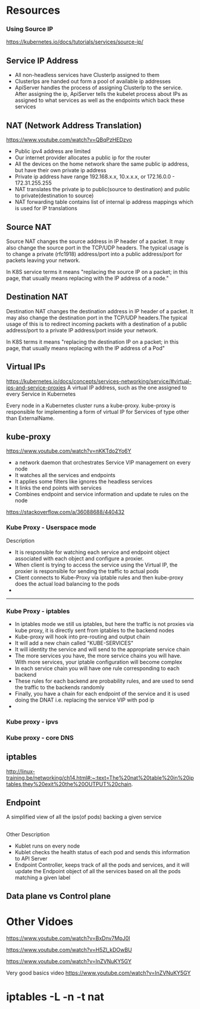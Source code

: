 # Resources
### Using Source IP
https://kubernetes.io/docs/tutorials/services/source-ip/


## Service IP Address
* All non-headless services have ClusterIp assigned to them
* ClusterIps are handed out form a pool of available ip addresses
* ApiServer handles the process of assigning ClusterIp to the service. After assigning the ip, ApiServer tells
the kubelet process about IPs as assigned to what services as well as the endpoints which back these services

## NAT (Network Address Translation)
https://www.youtube.com/watch?v=QBqPzHEDzvo
- Public ipv4 address are limited
- Our internet provider allocates a public ip for the router
- All the devices on the home network share the same public ip address, but have their own private
  ip address
- Private ip address have range 192.168.x.x, 10.x.x.x, or 172.16.0.0 - 172.31.255.255
- NAT translates the private ip to public(source to destination) and public to private(destination to source)
- NAT forwarding table contains list of internal ip address mappings which is used for IP translations

## Source NAT
Source NAT changes the source address in IP header of a packet. It may also change the source port in 
the TCP/UDP headers. The typical usage is to change a private (rfc1918) address/port into a public
address/port for packets leaving your network.

In K8S service terms it means "replacing the source IP on a packet; in this page, that usually means 
replacing with the IP address of a node."

## Destination NAT
Destination NAT changes the destination address in IP header of a packet. It may also change the 
destination port in the TCP/UDP headers.The typical usage of this is to redirect incoming packets 
with a destination of a public address/port to a private IP address/port inside your network.

In K8S terms it means "replacing the destination IP on a packet; in this page, that usually means 
replacing with the IP address of a Pod"

## Virtual IPs
https://kubernetes.io/docs/concepts/services-networking/service/#virtual-ips-and-service-proxies
A virtual IP address, such as the one assigned to every Service in Kubernetes

Every node in a Kubernetes cluster runs a kube-proxy. kube-proxy is responsible for implementing a form of 
virtual IP for Services of type other than ExternalName.

## kube-proxy
https://www.youtube.com/watch?v=nKKTdo2Yo6Y
* a network daemon that orchestrates Service VIP management on every node
* It watches all the services and endpoints
* It applies some filters like ignores the headless services
* It links the end points with services
* Combines endpoint and service information and update te rules on the node 



https://stackoverflow.com/a/36088688/440432

### Kube Proxy - Userspace mode 
Description
* It is responsible for watching each service and endpoint object associated with each object 
  and configure a proxier. 
* When client is trying to access the service using the Virtual IP, the proxier is responsible 
  for sending the traffic to actual pods
* Client connects to Kube-Proxy via iptable rules and then kube-proxy does the actual load balancing 
  to the pods
* 
 ---

### Kube Proxy - iptables
* In iptables mode we still us iptables, but here the traffic is not proxies via kube proxy, it is directly
sent from iptables to the backend nodes
* Kube-proxy will hook into pre-routing and output chain
* It will add a new chain called "KUBE-SERVICES"
* It will identity the service and will send to the appropriate service chain
* The more services you have, the more service chains you will have. With more services, your iptable 
  configuration will become complex
* In each service chain you will have one rule corresponding to each backend
* These rules for each backend are probability rules, and are used to send the traffic to the 
  backends randomly
* Finally, you have a chain for each endpoint of the service and it is used doing the DNAT i.e.
  replacing the service VIP with pod ip
*   

### Kube proxy - ipvs


### Kube proxy - core DNS
## iptables
http://linux-training.be/networking/ch14.html#:~:text=The%20nat%20table%20in%20iptables,they%20exit%20the%20OUTPUT%20chain.

## Endpoint
A simplified view of all the ips(of pods) backing a given service

##

Other Description
* Kublet runs on every node
* Kublet checks the health status of each pod and sends this information to API Server
* Endpoint Controller, keeps track of all the pods and services, and it will update the Endpoint 
  object of all the services based on all the pods matching a given label


## Data plane vs Control plane


# Other Vidoes

https://www.youtube.com/watch?v=BxDnv7MpJ0I

https://www.youtube.com/watch?v=H5Zl_kDOwBU

https://www.youtube.com/watch?v=InZVNuKY5GY

Very good basics video
https://www.youtube.com/watch?v=InZVNuKY5GY


# iptables -L -n -t nat
